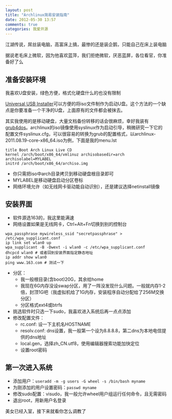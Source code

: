 ```yaml
---
layout: post
title: "Archlinux简易安装指南"
date: 2012-05-30 13:57
comments: true
categories: 我爱开源
---
```


江湖传说，屌丝装电脑，高富床上搞，最惨的还是装企鹅，只能自己在床上装电脑

据说老毛床上微软，因为他喜欢蓝萍，我们拒绝微软，厌恶蓝屏，各位看官，你准备好了么

<!--more-->

## 准备安装环境

我喜欢U盘安装，绿色方便，格式化硬盘什么的也没有限制

[Universal USB Installer](http://www.pendrivelinux.com/universal-usb-installer-easy-as-1-2-3/)可以方便的将iso文件制作为启动U盘。这个方法的一个缺点是你要准备一个干净的U盘，上面原有的文件都会被抹去。

其实我使用的是移动硬盘，大量文档备份转移的话会很麻烦，幸好我装有[grub4dos](http://code.google.com/p/grub4dos-chenall/)。archlinux的iso镜像使用syslinux作为启动引导，稍微研究一下它的配置文件syslinux.cfg，可以很容易的转换为grub的配置格式，以archlinux-2011.08.19-core-x86_64.iso为例，下面是我的menu.lst

```
title Boot Arch Linux Live CD
kernel /arch/boot/x86_64/vmlinuz archisobasedir=arch archisolabel=MYLABEL
initrd /arch/boot/x86_64/archiso.img
```

* 你只需把iso中arch目录拷贝到移动硬盘根目录即可
* MYLABEL是移动硬盘启动分区卷标
* 网络环境允许（如无线网卡驱动能自动识别），还是建议选择netinstall镜像


## 安装界面

* 软件源选163的，我这里能满速
* 网络设置如果是无线网卡，Ctrl+Alt+Fn切换到别的控制台

```
wpa_passphrase mywireless_ssid "secretpassphrase" > /etc/wpa_supplicant.conf
ip link set wlan0 up
wpa_supplicant -B -Dwext -i wlan0 -c /etc/wpa_supplicant.conf
dhcpcd wlan0 # 或者回到安装界面指定静态地址
ip addr show wlan0
ping www.163.com # 测试一下
```
* 分区：
    + 我一般根目录(含boot)20G，其余给home
    + 我现在6G内存没设swap分区，用了一阵没发现什么问题。一般就内存1-2倍，封顶1G吧（我虚拟机给了1G内存，安装程序自动分配给了256M交换分区）
    + 分区格式ext4或btrfs
* 挑选软件时只选一下sudo，我喜欢进入系统后再一点点添加
* 修改配置文件：
    + rc.conf: 设一下主机名HOSTNAME
    + resolv.conf: dns设置，我一般第一个设为8.8.8.8，第二dns为本地电信提供的dns地址
    + local.gen，选择zh_CN.utf8，使用编辑器搜索功能加快定位
    + 设置root密码


## 第一次进入系统

* 添加用户：``useradd -m -g users -G wheel -s /bin/bash myname``
* 为刚添加的用户设置密码：``passwd myname``
* 修改sudo配置：visudo，我一般允许wheel用户组运行任何命令，且无需密码
* 退出root，用新用户名登录

美女已经入室，接下来就看你怎么调教了
